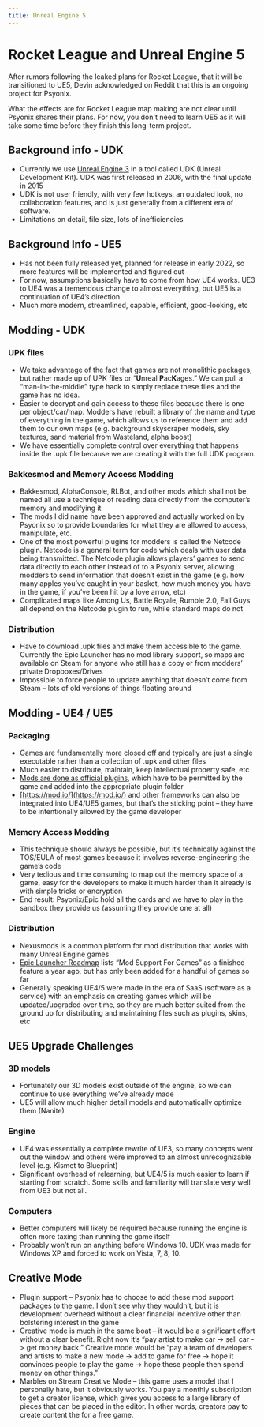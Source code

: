 ```yaml
---
title: Unreal Engine 5
---
```


# Rocket League and Unreal Engine 5

After rumors following the leaked plans for Rocket League, that it will be transitioned to UE5, Devin acknowledged on Reddit that this is an ongoing project for Psyonix.

What the effects are for Rocket League map making are not clear until Psyonix shares their plans. For now, you don't need to learn UE5 as it will take some time before they finish this long-term project.

## Background info - UDK

* Currently we use [Unreal Engine 3](https://en.wikipedia.org/wiki/List_of_Unreal_Engine_games#Unreal_Engine_3) in a tool called UDK (Unreal Development Kit). UDK was first released in 2006, with the final update in 2015
* UDK is not user friendly, with very few hotkeys, an outdated look, no collaboration features, and is just generally from a different era of software.
* Limitations on detail, file size, lots of inefficiencies

## Background Info - UE5

* Has not been fully released yet, planned for release in early 2022, so more features will be implemented and figured out
* For now, assumptions basically have to come from how UE4 works. UE3 to UE4 was a tremendous change to almost everything, but UE5 is a continuation of UE4’s direction
* Much more modern, streamlined, capable, efficient, good-looking, etc

## Modding - UDK

### UPK files

* We take advantage of the fact that games are not monolithic packages, but rather made up of UPK files or “**U**nreal **P**ac**K**ages.” We can pull a “man-in-the-middle” type hack to simply replace these files and the game has no idea.
* Easier to decrypt and gain access to these files because there is one per object/car/map. Modders have rebuilt a library of the name and type of everything in the game, which allows us to reference them and add them to our own maps (e.g. background skyscraper models, sky textures, sand material from Wasteland, alpha boost)
* We have essentially complete control over everything that happens inside the .upk file because we are creating it with the full UDK program.

### Bakkesmod and Memory Access Modding

* Bakkesmod, AlphaConsole, RLBot, and other mods which shall not be named all use a technique of reading data directly from the computer’s memory and modifying it
* The mods I did name have been approved and actually worked on by Psyonix so to provide boundaries for what they are allowed to access, manipulate, etc.
* One of the most powerful plugins for modders is called the Netcode plugin. Netcode is a general term for code which deals with user data being transmitted. The Netcode plugin allows players’ games to send data directly to each other instead of to a Psyonix server, allowing modders to send information that doesn’t exist in the game (e.g. how many apples you’ve caught in your basket, how much money you have in the game, if you’ve been hit by a love arrow, etc)
* Complicated maps like Among Us, Battle Royale, Rumble 2.0, Fall Guys all depend on the Netcode plugin to run, while standard maps do not

### Distribution

* Have to download .upk files and make them accessible to the game. Currently the Epic Launcher has no mod library support, so maps are available on Steam for anyone who still has a copy or from modders’ private Dropboxes/Drives
* Impossible to force people to update anything that doesn’t come from Steam – lots of old versions of things floating around

## Modding - UE4 / UE5

### Packaging

* Games are fundamentally more closed off and typically are just a single executable rather than a collection of .upk and other files
* Much easier to distribute, maintain, keep intellectual property safe, etc
* [Mods are done as official plugins](http://www.tomlooman.com/add-mod-support-to-your-unreal-engine-4-game/), which have to be permitted by the game and added into the appropriate plugin folder
* [https://mod.io/](https://mod.io/) and other frameworks can also be integrated into UE4/UE5 games, but that’s the sticking point – they have to be intentionally allowed by the game developer

### Memory Access Modding

* This technique should always be possible, but it’s technically against the TOS/EULA of most games because it involves reverse-engineering the game’s code
* Very tedious and time consuming to map out the memory space of a game, easy for the developers to make it much harder than it already is with simple tricks or encryption
* End result: Psyonix/Epic hold all the cards and we have to play in the sandbox they provide us (assuming they provide one at all)

### Distribution

* Nexusmods is a common platform for mod distribution that works with many Unreal Engine games
* [Epic Launcher Roadmap](https://trello.com/b/GXLc34hk/epic-games-store-roadmap) lists “Mod Support For Games” as a finished feature a year ago, but has only been added for a handful of games so far
* Generally speaking UE4/5 were made in the era of SaaS (software as a service) with an emphasis on creating games which will be updated/upgraded over time, so they are much better suited from the ground up for distributing and maintaining files such as plugins, skins, etc

## UE5 Upgrade Challenges

### 3D models

* Fortunately our 3D models exist outside of the engine, so we can continue to use everything we’ve already made
* UE5 will allow much higher detail models and automatically optimize them (Nanite)

### Engine

* UE4 was essentially a complete rewrite of UE3, so many concepts went out the window and others were improved to an almost unrecognizable level (e.g. Kismet to Blueprint)
* Significant overhead of relearning, but UE4/5 is much easier to learn if starting from scratch. Some skills and familiarity will translate very well from UE3 but not all.

### Computers

* Better computers will likely be required because running the engine is often more taxing than running the game itself
* Probably won’t run on anything before Windows 10. UDK was made for Windows XP and forced to work on Vista, 7, 8, 10.

## Creative Mode

* Plugin support – Psyonix has to choose to add these mod support packages to the game. I don’t see why they wouldn’t, but it is development overhead without a clear financial incentive other than bolstering interest in the game
* Creative mode is much in the same boat – it would be a significant effort without a clear benefit. Right now it’s “pay artist to make car -> sell car -> get money back.” Creative mode would be “pay a team of developers and artists to make a new mode -> add to game for free -> hope it convinces people to play the game -> hope these people then spend money on other things.”
* Marbles on Stream Creative Mode – this game uses a model that I personally hate, but it obviously works. You pay a monthly subscription to get a creator license, which gives you access to a large library of pieces that can be placed in the editor. In other words, creators pay to create content the for a free game.
